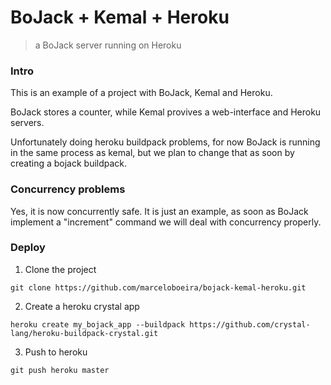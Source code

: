 # BoJack + Kemal + Heroku
> a BoJack server running on Heroku

### Intro
This is an example of a project with BoJack, Kemal and Heroku.

BoJack stores a counter, while Kemal provives a web-interface and Heroku servers.

Unfortunately doing heroku buildpack problems, for now BoJack is running in the same process as kemal,
but we plan to change that as soon by creating a bojack buildpack.

### Concurrency problems

Yes, it is now concurrently safe.
It is just an example, as soon as BoJack implement a "increment" command we will deal with concurrency properly.

### Deploy

1) Clone the project

```shell
git clone https://github.com/marceloboeira/bojack-kemal-heroku.git
```

2) Create a heroku crystal app

```shell
heroku create my_bojack_app --buildpack https://github.com/crystal-lang/heroku-buildpack-crystal.git
```

3) Push to heroku

```shell
git push heroku master
```
